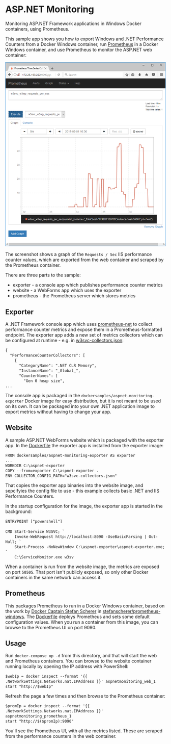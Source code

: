 # ASP.NET Monitoring

Monitoring ASP.NET Framework applications in Windows Docker containers, using Prometheus.

This sample app shows you how to export Windows and .NET Performance Counters from a Docker Windows container, run [Prometheus]() in a Docker Windows container, and use Prometheus to monitor the ASP.NET web container:

![Prometheus in a Docker Windows container](img/prometheus-in-a-windows-container.png)

The screenshot shows a graph of the `Requests / Sec` IIS performance counter values, which are exported from the web container and scraped by the Prometheus container.

There are three parts to the sample:

* exporter - a console app which publishes performance counter metrics
* website - a WebForms app which uses the exporter
* prometheus - the Prometheus server which stores metrics

## Exporter

A .NET Framework console app which uses [prometheus-net](https://github.com/andrasm/prometheus-net) to collect performance counter metrics and expose them in a Prometheus-formatted endpoint. The exporter app adds a new set of metrics collectors which can be configured at runtime - e.g. in [w3svc-collectors.json](exporter/src/DockerSamples.AspNetExporter.App/w3svc-collectors.json):

```
{
  "PerformanceCounterCollectors": [
    {
      "CategoryName": ".NET CLR Memory",
      "InstanceName": "_Global_",
      "CounterNames": [
        "Gen 0 heap size",
...
```

The console app is packaged in the `dockersamples/aspnet-monitoring-exporter` Docker image for easy distribution, but it is not meant to be used on its own. It can be packaged into your own .NET application image to export metrics without having to change your app.

## Website

A sample ASP.NET WebForms website which is packaged with the exporter app. In the [Dockerfile](website/Dockerfile) the exporter app is installed from the exporter image:

```
FROM dockersamples/aspnet-monitoring-exporter AS exporter
...
WORKDIR C:\aspnet-exporter
COPY --from=exporter C:\aspnet-exporter .
ENV COLLECTOR_CONFIG_PATH="w3svc-collectors.json"
```

That copies the exporter app binaries into the website image, and sepcifyies the config file to use - this example collects basic .NET and IIS Performance Counters.

In the startup configuration for the image, the exporter app is started in the background:

```
ENTRYPOINT ["powershell"]

CMD Start-Service W3SVC; `
    Invoke-WebRequest http://localhost:8090 -UseBasicParsing | Out-Null; `
    Start-Process -NoNewWindow C:\aspnet-exporter\aspnet-exporter.exe; `
    C:\ServiceMonitor.exe w3sv
```

When a container is run from the website image, the metrics are exposed on port `50505`. That port isn't publicly exposed, so only other Docker containers in the same network can access it.

## Prometheus

This packages Prometheus to run in a Docker Windows container, based on the work by [Docker Captain Stefan Scherer](https://twitter.com/stefscherer?lang=en) in [stefanscherer/prometheus-windows](https://hub.docker.com/r/stefanscherer/prometheus-windows/). The [Dockerfile](prometheus/Dockerfile) deploys Prometheus and sets some default configuration values. When you run a container from this image, you can browse to the Prometheus UI on port 9090.

## Usage

Run `docker-compose up -d` from this directory, and that will start the web and Prometheus containers. You can browse to the website container running locally by opening the IP address with PowerShell:

```
$webIp = docker inspect --format '{{ .NetworkSettings.Networks.nat.IPAddress }}' aspnetmonitoring_web_1
start "http://$webIp"
```

Refresh the page a few times and then browse to the Prometheus container:

```
$promIp = docker inspect --format '{{ .NetworkSettings.Networks.nat.IPAddress }}' aspnetmonitoring_prometheus_1
start "http://$($promIp):9090"
```

You'll see the Prometheus UI, with all the metrics listed. These are scraped from the performance counters in the web container.